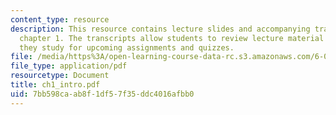 ```yaml
---
content_type: resource
description: This resource contains lecture slides and accompanying transcripts for
  chapter 1. The transcripts allow students to review lecture material in detail as
  they study for upcoming assignments and quizzes.
file: /media/https%3A/open-learning-course-data-rc.s3.amazonaws.com/6-034-artificial-intelligence-spring-2005/7bb598caab8f1df57f35ddc4016afbb0_ch1_intro.pdf
file_type: application/pdf
resourcetype: Document
title: ch1_intro.pdf
uid: 7bb598ca-ab8f-1df5-7f35-ddc4016afbb0
---
```


